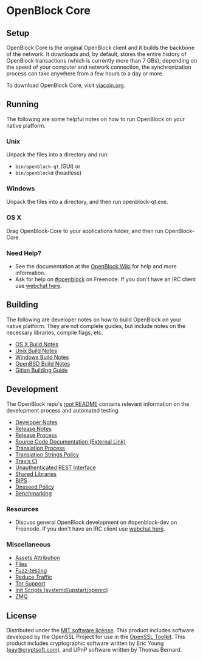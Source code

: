 OpenBlock Core
=============

Setup
---------------------
OpenBlock Core is the original OpenBlock client and it builds the backbone of the network. It downloads and, by default, stores the entire history of OpenBlock transactions (which is currently more than 7 GBs); depending on the speed of your computer and network connection, the synchronization process can take anywhere from a few hours to a day or more.

To download OpenBlock Core, visit [viacoin.org](https://openblock.org).

Running
---------------------
The following are some helpful notes on how to run OpenBlock on your native platform.

### Unix

Unpack the files into a directory and run:

- `bin/openblock-qt` (GUI) or
- `bin/openblockd` (headless)

### Windows

Unpack the files into a directory, and then run openblock-qt.exe.

### OS X

Drag OpenBlock-Core to your applications folder, and then run OpenBlock-Core.

### Need Help?

* See the documentation at the [OpenBlock Wiki](https://openblock.info/)
for help and more information.
* Ask for help on [#openblock](http://webchat.freenode.net?channels=openblock) on Freenode. If you don't have an IRC client use [webchat here](http://webchat.freenode.net?channels=openblock).

Building
---------------------
The following are developer notes on how to build OpenBlock on your native platform. They are not complete guides, but include notes on the necessary libraries, compile flags, etc.

- [OS X Build Notes](build-osx.md)
- [Unix Build Notes](build-unix.md)
- [Windows Build Notes](build-windows.md)
- [OpenBSD Build Notes](build-openbsd.md)
- [Gitian Building Guide](gitian-building.md)

Development
---------------------
The OpenBlock repo's [root README](/README.md) contains relevant information on the development process and automated testing.

- [Developer Notes](developer-notes.md)
- [Release Notes](release-notes.md)
- [Release Process](release-process.md)
- [Source Code Documentation (External Link)](https://dev.visucore.com/openblock/doxygen/)
- [Translation Process](translation_process.md)
- [Translation Strings Policy](translation_strings_policy.md)
- [Travis CI](travis-ci.md)
- [Unauthenticated REST Interface](REST-interface.md)
- [Shared Libraries](shared-libraries.md)
- [BIPS](bips.md)
- [Dnsseed Policy](dnsseed-policy.md)
- [Benchmarking](benchmarking.md)

### Resources
* Discuss general OpenBlock development on #openblock-dev on Freenode. If you don't have an IRC client use [webchat here](http://webchat.freenode.net/?channels=openblock-dev).

### Miscellaneous
- [Assets Attribution](assets-attribution.md)
- [Files](files.md)
- [Fuzz-testing](fuzzing.md)
- [Reduce Traffic](reduce-traffic.md)
- [Tor Support](tor.md)
- [Init Scripts (systemd/upstart/openrc)](init.md)
- [ZMQ](zmq.md)

License
---------------------
Distributed under the [MIT software license](/COPYING).
This product includes software developed by the OpenSSL Project for use in the [OpenSSL Toolkit](https://www.openssl.org/). This product includes
cryptographic software written by Eric Young ([eay@cryptsoft.com](mailto:eay@cryptsoft.com)), and UPnP software written by Thomas Bernard.
